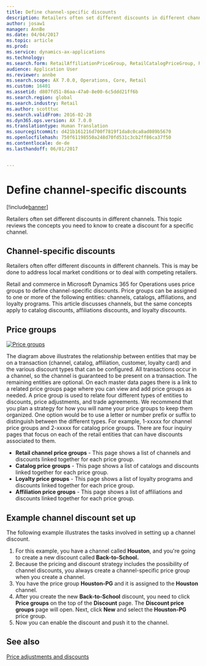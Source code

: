 ```yaml
---
title: Define channel-specific discounts
description: Retailers often set different discounts in different channels. This topic reviews the concepts you need to know to create a discount for a specific channel.
author: josaw1
manager: AnnBe
ms.date: 04/04/2017
ms.topic: article
ms.prod: 
ms.service: dynamics-ax-applications
ms.technology: 
ms.search.form: RetailAffiliationPriceGroup, RetailCatalogPriceGroup, RetailChannelPriceGroup, RetailDiscountPriceGroup, RetailDiscountPricingWorkspace, RetailPeriodicDiscount, RetailStoreItemPriceList, RetailStoreTable
audience: Application User
ms.reviewer: annbe
ms.search.scope: AX 7.0.0, Operations, Core, Retail
ms.custom: 16401
ms.assetid: d807fd51-86aa-47a0-8e00-6c5ddd21ff6b
ms.search.region: global
ms.search.industry: Retail
ms.author: scotttuc
ms.search.validFrom: 2016-02-28
ms.dyn365.ops.version: AX 7.0.0
ms.translationtype: Human Translation
ms.sourcegitcommit: d421b161216d700f7819f1da8c0ca8ad089b5670
ms.openlocfilehash: 750f61198550a248d70fd531c3cb2ff86ca37f50
ms.contentlocale: de-de
ms.lasthandoff: 06/01/2017


---
```


# <a name="define-channel-specific-discounts"></a>Define channel-specific discounts

[!include[banner](includes/banner.md)]


Retailers often set different discounts in different channels. This topic reviews the concepts you need to know to create a discount for a specific channel. 

<a name="channel-specific-discounts"></a>Channel-specific discounts
--------------------------

Retailers often offer different discounts in different channels. This is may be done to address local market conditions or to deal with competing retailers.

Retail and commerce in Microsoft Dynamics 365 for Operations uses price groups to define channel-specific discounts. Price groups can be assigned to one or more of the following entities: channels, catalogs, affiliations, and loyalty programs. This article discusses channels, but the same concepts apply to catalog discounts, affiliations discounts, and loyalty discounts.

## <a name="price-groups"></a>Price groups

[![Price groups](./media/price-groups-1024x608.png)](./media/price-groups.png)

The diagram above illustrates the relationship between entities that may be on a transaction (channel, catalog, affiliation, customer, loyalty card) and the various discount types that can be configured. All transactions occur in a channel, so the channel is guaranteed to be present on a transaction. The remaining entities are optional. On each master data pages there is a link to a related price groups page where you can view and add price groups as needed. A price group is used to relate four different types of entities to discounts, price adjustments, and trade agreements. We recommend that you plan a strategy for how you will name your price groups to keep them organized. One option would be to use a letter or number prefix or suffix to distinguish between the different types. For example, 1-xxxxx for channel price groups and 2-xxxxx for catalog price groups. There are four inquiry pages that focus on each of the retail entities that can have discounts associated to them.

-   **Retail channel price groups** - This page shows a list of channels and discounts linked together for each price group.
-   **Catalog price groups** - This page shows a list of catalogs and discounts linked together for each price group.
-   **Loyalty price groups** - This page shows a list of loyalty programs and discounts linked together for each price group.
-   **Affiliation price groups** - This page shows a list of affiliations and discounts linked together for each price group.

## <a name="example-channel-discount-set-up"></a>Example channel discount set up
The following example illustrates the tasks involved in setting up a channel discount.

1.  For this example, you have a channel called **Houston**, and you're going to create a new discount called **Back-to-School.**
2.  Because the pricing and discount strategy includes the possibility of channel discounts, you always create a channel-specific price group when you create a channel.
3.  You have the price group **Houston-PG** and it is assigned to the **Houston** channel.
4.  After you create the new **Back-to-School** discount, you need to click **Price groups** on the top of the **Discount** page. The **Discount price groups** page will open. Next, click **New** and select the **Houston-PG** price group.
5.  Now you can enable the discount and push it to the channel.

 

<a name="see-also"></a>See also
--------

[Price adjustments and discounts](price-adjustments-discounts.md)





